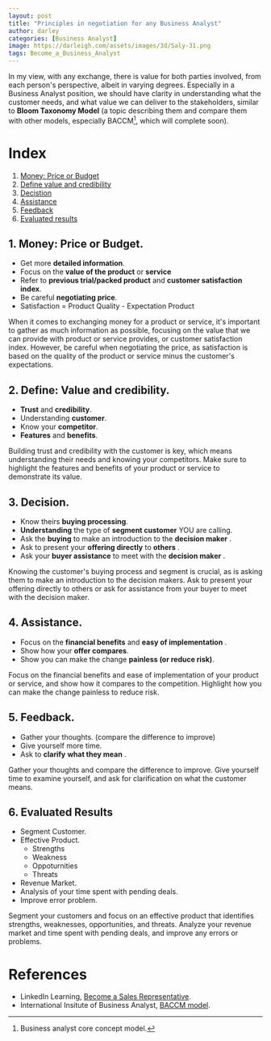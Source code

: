 ```yaml
---
layout: post
title: "Principles in negotiation for any Business Analyst"
author: darley
categories: [Business Analyst]
image: https://darleigh.com/assets/images/3d/Saly-31.png
tags: Become_a_Business_Analyst
---
```

In my view, with any exchange, there is value for both parties involved, from each person's perspective, albeit in varying degrees. Especially in a Business Analyst position, we should have clarity in understanding what the customer needs, and what value we can deliver to the stakeholders, similar to **Bloom Taxonomy Model** (a topic describing them and compare them with other models, especially BACCM[^1], which will complete soon).

# Index

1. [Money: Price or Budget](#1-money-price-or-budget-money)
2. [Define value and credibility](#2-define-value-and-credibility)
3. [Decistion](#3-decision)
4. [Assistance](#4-assistance)
5. [Feedback](#5-feedback)
6. [Evaluated results](#6-evaluated-results)

## 1. Money: Price or Budget.

* Get more **detailed information**.
* Focus on the **value of the product** or **service**
* Refer to **previous trial/packed product** and **customer satisfaction index**.
* Be careful **negotiating price**.
* Satisfaction = Product Quality - Expectation Product

When it comes to exchanging money for a product or service, it's important to gather as much information as possible, focusing on the value that we can provide with product or service provides, or customer satisfaction index. However, be careful when negotiating the price, as satisfaction is based on the quality of the product or service minus the customer's expectations.

## 2. Define: Value and credibility.

* **Trust** and **credibility**.
* Understanding **customer**.
* Know your **competitor**.
* **Features** and **benefits**.

Building trust and credibility with the customer is key, which means understanding their needs and knowing your competitors. Make sure to highlight the features and benefits of your product or service to demonstrate its value.

## 3. Decision.

* Know theirs **buying processing**.
* **Understanding** the type of **segment customer** YOU are calling.
* Ask the **buying** to make an introduction to the **decision maker** .
* Ask to present your **offering directly** to **others** .
* Ask your **buyer assistance** to meet with the **decision maker** .

Knowing the customer's buying process and segment is crucial, as is asking them to make an introduction to the decision makers. Ask to present your offering directly to others or ask for assistance from your buyer to meet with the decision maker.

## 4. Assistance.

* Focus on the **financial benefits** and **easy of implementation** .
* Show how your **offer compares**.
* Show you can make the change **painless (or reduce risk)**.

Focus on the financial benefits and ease of implementation of your product or service, and show how it compares to the competition. Highlight how you can make the change painless to reduce risk.

## 5. Feedback.

* Gather your thoughts. (compare the difference to improve)
* Give yourself more time.
* Ask to **clarify**  **what they mean** .

Gather your thoughts and compare the difference to improve. Give yourself time to examine yourself, and ask for clarification on what the customer means.

## 6.  Evaluated Results

* Segment Customer.
* Effective Product.
  * Strengths
  * Weakness
  * Oppoturnities
  * Threats
* Revenue Market.
* Analysis of your time spent with pending deals.
* Improve error problem.

Segment your customers and focus on an effective product that identifies strengths, weaknesses, opportunities, and threats. Analyze your revenue market and time spent with pending deals, and improve any errors or problems.

# References

- LinkedIn Learning, [Become a Sales Representative](https://darleigh.com/assets/images/cert/linkedin_CertificateOfCompletion_Become%20a%20Sales%20Representative.pdf).
- International Insitute of Business Analyst, [BACCM model](https://www.iiba.org/globalassets/standards-and-resources/business-analysis-core-competency-model/files/what-you-need-to-know-about-baccm.pdf).

[^1]: Business analyst core concept model.
